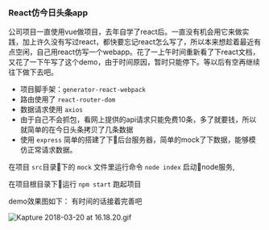 ### React仿今日头条app

公司项目一直使用vue做项目，去年自学了react后。一直没有机会用它来做实践，加上许久没有写过react，都快要忘记react怎么写了，所以本来想趁着最近有点空闲，自己用react仿写一个webapp。花了一上午时间重新看了下react文档，又花了一下午写了这个demo，由于时间原因，暂时只能停下。等以后有空再继续往下做下去吧。

- 项目脚手架：`generator-react-webpack`
- 路由使用了 `react-router-dom`
- 数据请求使用  `axios`
- 由于自己不会抓包，看网上提供的api请求只能免费10条，多了就要钱，所以就简单的在今日头条拷贝了几条数据
- 使用 `express` 简单的搭建了下后台服务器，简单的mock了下数据，能够模仿正常请求数据。

在项目 `src`目录下的 `mock` 文件里运行命令 `node index` 启动node服务,

在项目根目录下运行 `npm start` 跑起项目

demo效果图如下： 有时间的话接着完善吧

![Kapture 2018-03-20 at 16.18.20.gif](https://upload-images.jianshu.io/upload_images/8154823-27632ce259ca96c2.gif?imageMogr2/auto-orient/strip)
